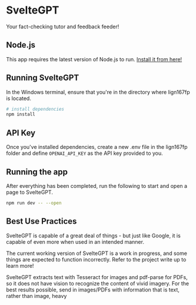 # SvelteGPT

Your fact-checking tutor and feedback feeder!

## Node.js

This app requires the latest version of Node.js to run. [Install it from here!](https://nodejs.org/en)


## Running SvelteGPT

In the Windows terminal, ensure that you're in the directory where lign167fp is located. 

```bash
# install dependencies 
npm install
```

## API Key

Once you've installed dependencies, create a new .env file in the lign167fp folder and define `OPENAI_API_KEY` as the API key provided to you.

## Running the app

After everything has been completed, run the following to start and open a page to SvelteGPT.

```bash
npm run dev -- --open
```

## Best Use Practices

SvelteGPT is capable of a great deal of things - but just like Google, it is capable of even more when used in an intended manner.

The current working version of SvelteGPT is a work in progress, and some things are expected to function incorrectly. Refer to the project write up to learn more!

SvelteGPT extracts text with Tesseract for images and pdf-parse for PDFs, so it does not have vision to recognize the content of vivid imagery. For the best results possible, send in images/PDFs with information that is text, rather than image, heavy